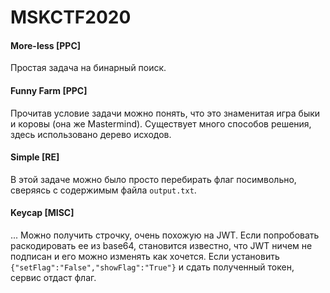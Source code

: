 # MSKCTF2020
#### More-less [PPC]
Простая задача на бинарный поиск.

#### Funny Farm [PPC]
Прочитав условие задачи можно понять, что это знаменитая игра быки и коровы (она же Mastermind). Существует много способов решения, здесь использовано дерево исходов.

#### Simple [RE]
В этой задаче можно было просто перебирать флаг посимвольно, сверяясь с содержимым файла `output.txt`.

#### Keycap [MISC]
... Можно получить строчку, очень похожую на JWT. Если попробовать раскодировать ее из base64, становится известно, что JWT ничем не подписан и его можно изменять как хочется. Если установить `{"setFlag":"False","showFlag":"True"}` и сдать полученный токен, сервис отдаст флаг.
